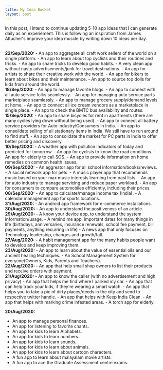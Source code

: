 ```yaml
---
title: My Idea Bucket
layout: post
---
```

<p>In this post, I intend to continue updating 5-10 app ideas that I can generate daily as an experiement. This is following an inspiration from James Altucher's improve your idea muscle by writing down 10 ideas per day.</p>

<br>
<b>22/Sep/2020:</b>
- An app to aggregate all craft work sellers of the world on a single platform.
- An app to learn about top cyclists and their routines and tricks.
- An app to share tricks to develop good habits.
- A very clean app without nasty advertisements/junk for travel destinations.
- An app for artists to share their creative work with the world.
- An app for bikers to learn about bikes and their maintenance.
- An app to source top dolls for kids from around the world.


<br>
<b>18/Sep/2020:</b>
- An app to manage favorite blogs.
- An app to connect with all auto service folks seamlessly.
- An app for managing auto service parts marketplace seamlessly.
- An app to manage grocery supply/demand levels at home.
- An app to connect all ice cream vendors as a marketplace in single place.
- An app to check the BMTC bus availability and routes.


<br>
<b>15/Sep/2020:</b>
- An app to share bicycles for rent in apartments (there are many cycles lying down without being used).
- An app to connect all battery service providers for Auto industry/Consumers in India.
- An app to consolidate selling of all stationary items in India. We still have to run around to find stuff.
- An app to consolidate the market for PC parts in India to offer better pricing and discovery.

<br>
<b>10/Sep/2020:</b>
- A weather app with pollution indicators of today and predicted for tomorrow.
- An app for cyclists to know the road conditions.
- An app for elderly to call SOS.
- An app to provide information on home remedies on common health issues.

<br>
<b>09/Sep/2020:</b>
- An aggreator app for all school information/books/reviews.
- A social network app for pets.
- A music player app that recommends music based on your max music interests learning from past lists.
- An app for auto industry to manage servicing and reduce paper workload.
- An app for consumers to compare automobiles efficiently, including their prices.


<br>
<b>08/Sep/2020:</b>
- An app to calculate/manage income tax (India).
- A calendar management app for sports locations.


<br>
<b>31/Aug/2020:</b>
- An android app framework for e-commerce installations.

<br>
<b>30/Aug/2020:</b>
- An app to understand the positiveness of an article.

<br>
<b>29/Aug/2020:</b>
- A know your device app, to understand the system information/usage.
- A remind me app, important dates for many things in life (birthdays, anniversaries, insurance renewals, school fee payment, bill payments, anything recurring in life)
- A news app that only focuses on Technology leadership, changes and growth/fall.

<br>
<b>27/Aug/2020:</b>
- A habit management app for the many habits people want to develop and keep improving them.


<br>
<b>23/Aug/2020:</b>
- An app to learn about the value of essential oils and our ancient healing techniques.
- An School Management System for everyone(Owners, Kids, Parents and Teachers).

<br>
<b>22/Aug/2020:</b>
- An app that help small shop owners to list their products and receive orders with payment.

<br>
<b>21/Aug/2020:</b>
- An app to know the caller (with no advertisement and high privacy)
- An app that helps me find where I parked my car.
- An app that can help track your kids, if they're wearing a smart watch.
- An app that helps you to take a pic of dirty places/deeds in the city and send to respective twitter handle.
- An app that helps with Keep India Clean.
- An app that helps with marking crime infested areas.
- A torch app for elderly.
<br>

<b>20/Aug/2020:</b>
- An app to manage personal finances.
- An app for listening to favorite chants.
- An app for kids to learn Alphabets.
- An app for kids to learn numbers.
- An app for kids to learn sounds.
- An app for kids to learn about animals.
- An app for kids to learn about cartoon characters.
- A fun app to learn about malayalam movie artists.
- A fun app to ace the Graduate Assessment centre exams.
<br>
